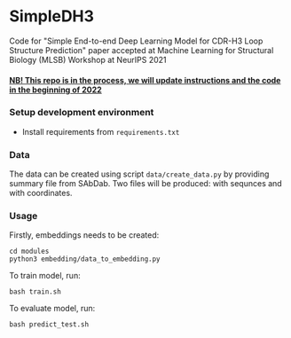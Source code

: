 # SimpleDH3
Code for "Simple End-to-end Deep Learning Model for CDR-H3 Loop Structure Prediction" paper accepted at Machine Learning for Structural Biology (MLSB) Workshop at NeurIPS 2021

#### <ins>NB! This repo is in the process, we will update instructions and the code in the beginning of 2022</ins>


### Setup development environment 
 
* Install requirements from `requirements.txt` 

### Data

The data can be created using script `data/create_data.py` by providing summary file from SAbDab.
Two files will be produced: with sequnces and with coordinates.

### Usage


Firstly, embeddings needs to be created:
```
cd modules
python3 embedding/data_to_embedding.py
```

To train model, run:
```
bash train.sh
```

To evaluate model, run:
```
bash predict_test.sh
```

